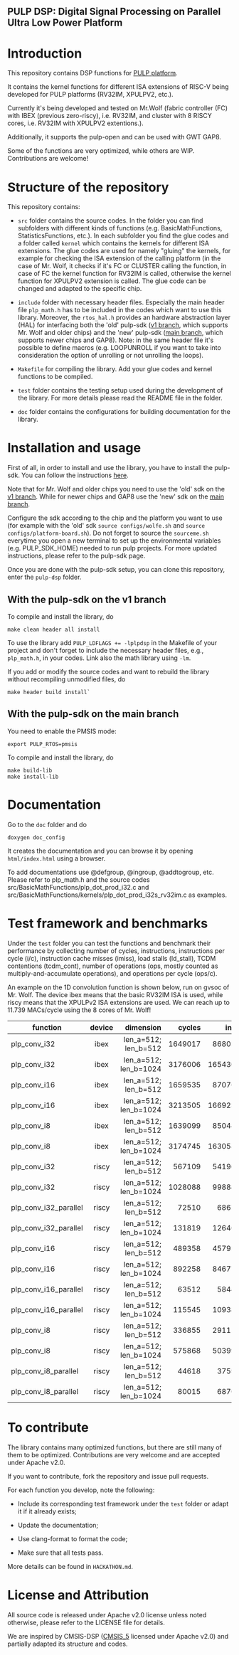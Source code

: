 ## PULP DSP: Digital Signal Processing on Parallel Ultra Low Power Platform

# Introduction

This repository contains DSP functions for [PULP platform](https://pulp-platform.org/).

It contains the kernel functions for different ISA extensions of RISC-V being developed for PULP platforms (RV32IM, XPULPV2, etc.).

Currently it's being developed and tested on Mr.Wolf (fabric controller (FC) with IBEX (previous zero-riscy), i.e. RV32IM, and cluster with 8 RISCY cores, i.e. RV32IM with XPULPV2 extentions.).

Additionally, it supports the pulp-open and can be used with GWT GAP8.

Some of the functions are very optimized, while others are WIP. Contributions are welcome!

# Structure of the repository

This repository contains:

- `src` folder contains the source codes. In the folder you can find subfolders with different kinds of functions (e.g. BasicMathFunctions, StatisticsFunctions, etc.). In each subfolder you find the glue codes and a folder called `kernel` which contains the kernels for different ISA extensions. The glue codes are used for namely "gluing" the kernels, for example for checking the ISA extension of the calling platform (in the case of Mr. Wolf, it checks if it's FC or CLUSTER calling the function, in case of FC the kernel function for RV32IM is called, otherwise the kernel function for XPULPV2 extension is called. The glue code can be changed and adapted to the specific chip.
 
- `include` folder with necessary header files. Especially the main header file `plp_math.h` has to be included in the codes which want to use this library. Moreover, the `rtos_hal.h` provides an hardware abstraction layer (HAL) for interfacing both the 'old' pulp-sdk ([v1 branch](https://github.com/pulp-platform/pulp-sdk/tree/v1), which supports Mr. Wolf and older chips) and the 'new' pulp-sdk ([main branch](https://github.com/pulp-platform/pulp-sdk), which supports newer chips and GAP8). Note: in the same header file it's possible to define macros (e.g. LOOPUNROLL if you want to take into consideration the option of unrolling or not unrolling the loops).

- `Makefile` for compiling the library. Add your glue codes and kernel functions to be compiled.

- `test` folder contains the testing setup used during the development of the library. For more details please read the README file in the folder.

- `doc` folder contains the configurations for building documentation for the library.

# Installation and usage

First of all, in order to install and use the library, you have to install the pulp-sdk. You can follow the instructions [here](https://github.com/pulp-platform/pulp-sdk).

Note that for Mr. Wolf and older chips you need to use the 'old' sdk on the [v1 branch](https://github.com/pulp-platform/pulp-sdk/tree/v1). While for newer chips and GAP8 use the 'new' sdk on the [main branch](https://github.com/pulp-platform/pulp-sdk).

Configure the sdk according to the chip and the platform you want to use (for example with the 'old' sdk `source configs/wolfe.sh` and `source configs/platform-board.sh`). Do not forget to source the `sourceme.sh` everytime you open a new terminal to set up the environmental variables (e.g. PULP_SDK_HOME) needed to run pulp projects. For more updated instructions, please refer to the pulp-sdk page.

Once you are done with the pulp-sdk setup, you can clone this repository, enter the `pulp-dsp` folder.

## With the pulp-sdk on the v1 branch

To compile and install the library, do

~~~~~shell
make clean header all install
~~~~~

To use the library add `PULP_LDFLAGS += -lplpdsp` in the Makefile of your project and don't forget to include the necessary header files, e.g., `plp_math.h`, in your codes. Link also the math library using `-lm`.

If you add or modify the source codes and want to rebuild the library without recompiling unmodified files, do 

~~~~~shell
make header build install`
~~~~~

## With the pulp-sdk on the main branch

You need to enable the PMSIS mode:

~~~~~shell
export PULP_RTOS=pmsis
~~~~~

To compile and install the library, do

~~~~~shell
make build-lib
make install-lib
~~~~~

# Documentation

Go to the `doc` folder and do

~~~~~shell
doxygen doc_config
~~~~~

It creates the documentation and you can browse it by opening `html/index.html` using a browser. 

To add documentations use @defgroup, @ingroup, @addtogroup, etc. Please refer to plp_math.h and the source codes src/BasicMathFunctions/plp_dot_prod_i32.c and src/BasicMathFunctions/kernels/plp_dot_prod_i32s_rv32im.c as examples.

# Test framework and benchmarks

Under the `test` folder you can test the functions and benchmark their performance by collecting number of cycles, instructions, instructions per cycle (i/c), instruction cache misses (imiss), load stalls (ld_stall), TCDM contentions (tcdm_cont), number of operations (ops, mostly counted as multiply-and-accumulate operations), and operations per cycle (ops/c).

An example on the 1D convolution function is shown below, run on gvsoc of Mr. Wolf. The device ibex means that the basic RV32IM ISA is used, while riscy means that the XPULPv2 ISA extensions are used. We can reach up to 11.739 MACs/cycle using the 8 cores of Mr. Wolf!


| function              | device | dimension             |  cycles |    insn |   i/c | imiss | ld_stall | tcdm_cont |    ops |  ops/c |
| --------------------- |:------:| ---------------------:| -------:| -------:| -----:| -----:| --------:| ---------:| ------:| ------:|
| plp_conv_i32          | ibex   | len_a=512; len_b=512  | 1649017 |  868026 | 0.526 |     0 |   447594 |         0 | 523776 |  0.318 |
| plp_conv_i32          | ibex   | len_a=512; len_b=1024 | 3176006 | 1654308 | 0.521 |     0 |   880571 |         0 | 785920 |  0.247 |
| plp_conv_i16          | ibex   | len_a=512; len_b=512  | 1659535 |  870761 | 0.525 |     0 |   454502 |         0 | 523776 |  0.316 |
| plp_conv_i16          | ibex   | len_a=512; len_b=1024 | 3213505 | 1669232 | 0.519 |     0 |   896778 |         0 | 785920 |  0.245 |
| plp_conv_i8           | ibex   | len_a=512; len_b=512  | 1639099 |  850447 | 0.519 |     0 |   454457 |         0 | 523776 |  0.320 |
| plp_conv_i8           | ibex   | len_a=512; len_b=1024 | 3174745 | 1630530 | 0.514 |     0 |   896757 |         0 | 785920 |  0.248 |
| plp_conv_i32          | riscy  | len_a=512; len_b=512  |  567109 |  541968 | 0.956 |  1111 |       52 |         0 | 523776 |  0.924 |
| plp_conv_i32          | riscy  | len_a=512; len_b=1024 | 1028088 |  998842 | 0.972 |  1430 |       27 |         0 | 785920 |  0.764 |
| plp_conv_i32_parallel | riscy  | len_a=512; len_b=512  |   72510 |   68677 | 0.947 |   880 |       25 |       907 | 523776 |  7.224 |
| plp_conv_i32_parallel | riscy  | len_a=512; len_b=1024 |  131819 |  126403 | 0.959 |   891 |       25 |      1603 | 785920 |  5.962 |
| plp_conv_i16          | riscy  | len_a=512; len_b=512  |  489358 |  457920 | 0.936 |  1254 |       49 |         0 | 523776 |  1.070 |
| plp_conv_i16          | riscy  | len_a=512; len_b=1024 |  892258 |  846771 | 0.949 |  1331 |       25 |         0 | 785920 |  0.881 |
| plp_conv_i16_parallel | riscy  | len_a=512; len_b=512  |   63512 |   58444 | 0.920 |   814 |       25 |      1052 | 523776 |  8.247 |
| plp_conv_i16_parallel | riscy  | len_a=512; len_b=1024 |  115545 |  109386 | 0.947 |   869 |       25 |      1595 | 785920 |  6.802 |
| plp_conv_i8           | riscy  | len_a=512; len_b=512  |  336855 |  291150 | 0.864 |  1551 |       19 |         0 | 523776 |  1.555 |
| plp_conv_i8           | riscy  | len_a=512; len_b=1024 |  575868 |  503993 | 0.875 |  1210 |       11 |         0 | 785920 |  1.365 |
| plp_conv_i8_parallel  | riscy  | len_a=512; len_b=512  |   44618 |   37599 | 0.843 |   880 |       23 |      1211 | 523776 | 11.739 |
| plp_conv_i8_parallel  | riscy  | len_a=512; len_b=1024 |   80015 |   68701 | 0.859 |   891 |       23 |      2304 | 785920 |  9.822 |

# To contribute

The library contains many optimized functions, but there are still many of them to be optimized. Contributions are very welcome and are accepted under Apache v2.0.

If you want to contribute, fork the repository and issue pull requests.

For each function you develop, note the following:

- Include its corresponding test framework under the `test` folder or adapt it if it already exists;

- Update the documentation;

- Use clang-format to format the code;

- Make sure that all tests pass.

More details can be found in `HACKATHON.md`.

# License and Attribution
All source code is released under Apache v2.0 license unless noted otherwise, please refer to the LICENSE file for details.

We are inspired by CMSIS-DSP ([CMSIS_5](https://github.com/ARM-software/CMSIS_5/tree/develop/CMSIS/DSP) licensed under Apache v2.0) and partially adapted its structure and codes.

